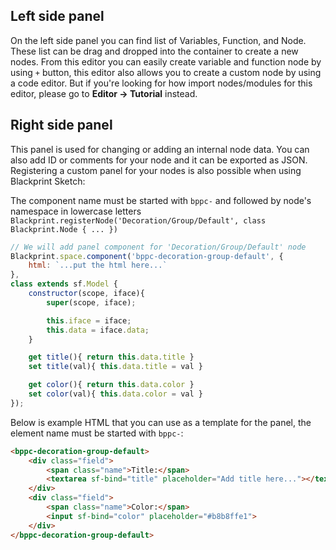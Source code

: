## Left side panel
On the left side panel you can find list of Variables, Function, and Node. These list can be drag and dropped into the container to create a new nodes. From this editor you can easily create variable and function node by using `+` button, this editor also allows you to create a custom node by using a code editor. But if you're looking for how import nodes/modules for this editor, please go to **Editor -> Tutorial** instead.

## Right side panel
This panel is used for changing or adding an internal node data. You can also add ID or comments for your node and it can be exported as JSON. Registering a custom panel for your nodes is also possible when using Blackprint Sketch:

The component name must be started with `bppc-` and followed by node's namespace in lowercase letters
`Blackprint.registerNode('Decoration/Group/Default', class Blackprint.Node { ... })`

```js
// We will add panel component for 'Decoration/Group/Default' node
Blackprint.space.component('bppc-decoration-group-default', {
	html: `...put the html here...`
},
class extends sf.Model {
	constructor(scope, iface){
		super(scope, iface);

		this.iface = iface;
		this.data = iface.data;
	}

	get title(){ return this.data.title }
	set title(val){ this.data.title = val }

	get color(){ return this.data.color }
	set color(val){ this.data.color = val }
});
```

Below is example HTML that you can use as a template for the panel, the element name must be started with `bppc-`:
```html
<bppc-decoration-group-default>
	<div class="field">
		<span class="name">Title:</span>
		<textarea sf-bind="title" placeholder="Add title here..."></textarea>
	</div>
	<div class="field">
		<span class="name">Color:</span>
		<input sf-bind="color" placeholder="#b8b8ffe1">
	</div>
</bppc-decoration-group-default>
```
